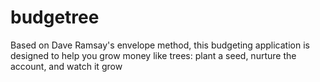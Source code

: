# budgetree

Based on Dave Ramsay's envelope method, this budgeting application is designed to help you grow money like trees: plant a seed, nurture the account, and watch it grow
